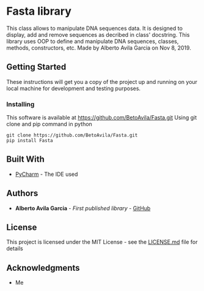 # Fasta library

This class allows to manipulate DNA sequences data.
It is designed to display, add and remove sequences as decribed in class' docstring.
This library uses OOP to define and manipulate DNA sequences, classes, methods, constructors, etc.
Made by Alberto Avila Garcia on Nov 8, 2019.

## Getting Started

These instructions will get you a copy of the project up and running on your local machine for development and testing purposes.

### Installing

This software is available at https://github.com/BetoAvila/Fasta.git
Using git clone and pip command in python

```
git clone https://github.com/BetoAvila/Fasta.git
pip install Fasta
```

## Built With

* [PyCharm](https://www.jetbrains.com/pycharm/) - The IDE used

## Authors

* **Alberto Avila Garcia** - *First published library* - [GitHub](https://github.com/BetoAvila)

## License

This project is licensed under the MIT License - see the [LICENSE.md](LICENSE.md) file for details

## Acknowledgments

* Me
